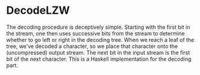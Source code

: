 # DecodeLZW

The decoding procedure is deceptively simple. Starting with the first bit in the stream, one then uses successive bits from the stream to determine whether to go left or right in the decoding tree. When we reach a leaf of the tree, we've decoded a character, so we place that character onto the (uncompressed) output stream. The next bit in the input stream is the first bit of the next character.	This is a Haskell implementation for the decoding part.
